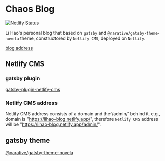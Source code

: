 # Chaos Blog

[![Netlify Status](https://api.netlify.com/api/v1/badges/ea993860-329a-435e-b8ba-070839aaba2a/deploy-status)](https://app.netlify.com/sites/lihao-blog/deploys)

Li Hao's personal blog that based on `gatsby` and `@narative/gatsby-theme-novela` theme, constructored by `Netlify CMS`,  deployed on `Netlify`.

[blog address](https://blog.haoli.life)

## Netlify CMS

### gatsby plugin

[gatsby-plugin-netlify-cms](https://github.com/gatsbyjs/gatsby/tree/master/packages/gatsby-plugin-netlify-cms)

### Netlify CMS address

Netlify CMS address consists of a domain and the'/admin/' behind it. e.g., domain is "https://lihao-blog.netlify.app/", therefore `Netlify CMS` address will be "https://lihao-blog.netlify.app/admin/".

## gatsby theme

[@narative/gatsby-theme-novela](https://github.com/narative/gatsby-theme-novela.git)
